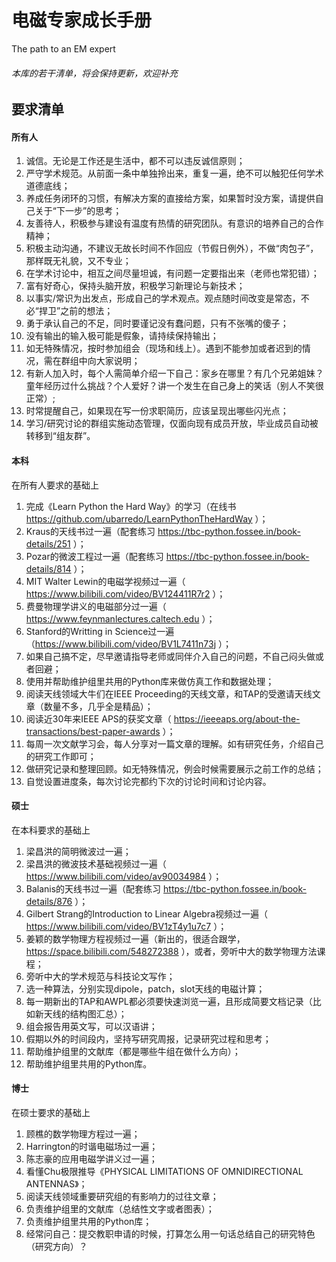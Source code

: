 # 电磁专家成长手册

The path to an EM expert

###### 本库的若干清单，将会保持更新，欢迎补充

## 要求清单

#### 所有人

1. 诚信。无论是工作还是生活中，都不可以违反诚信原则；
2. 严守学术规范。从前面一条中单独拎出来，重复一遍，绝不可以触犯任何学术道德底线；
3. 养成任务闭环的习惯，有解决方案的直接给方案，如果暂时没方案，请提供自己关于“下一步”的思考；
4. 友善待人，积极参与建设有温度有热情的研究团队。有意识的培养自己的合作精神；
5. 积极主动沟通，不建议无故长时间不作回应（节假日例外），不做“肉包子”，那样既无礼貌，又不专业；
6. 在学术讨论中，相互之间尽量坦诚，有问题一定要指出来（老师也常犯错）；
7. 富有好奇心，保持头脑开放，积极学习新理论与新技术；
8. 以事实/常识为出发点，形成自己的学术观点。观点随时间改变是常态，不必“捍卫”之前的想法；
9. 勇于承认自己的不足，同时要谨记没有蠢问题，只有不张嘴的傻子；
10. 没有输出的输入极可能是假象，请持续保持输出；
11. 如无特殊情况，按时参加组会（现场和线上）。遇到不能参加或者迟到的情况，需在群组中向大家说明；
12. 有新人加入时，每个人需简单介绍一下自己：家乡在哪里？有几个兄弟姐妹？童年经历过什么挑战？个人爱好？讲一个发生在自己身上的笑话（别人不笑很正常）;
13. 时常提醒自己，如果现在写一份求职简历，应该呈现出哪些闪光点；
14. 学习/研究讨论的群组实施动态管理，仅面向现有成员开放，毕业成员自动被转移到“组友群”。

#### 本科

在所有人要求的基础上

1. 完成《Learn Python the Hard Way》的学习（在线书 https://github.com/ubarredo/LearnPythonTheHardWay ）；
2. Kraus的天线书过一遍（配套练习 https://tbc-python.fossee.in/book-details/251 ）；
3. Pozar的微波工程过一遍（配套练习 https://tbc-python.fossee.in/book-details/814 ）；
5. MIT Walter Lewin的电磁学视频过一遍（ https://www.bilibili.com/video/BV124411R7r2 ）；
6. 费曼物理学讲义的电磁部分过一遍（ https://www.feynmanlectures.caltech.edu ）；
7. Stanford的Writting in Science过一遍（https://www.bilibili.com/video/BV1L7411n73j ）；
8. 如果自己搞不定，尽早邀请指导老师或同伴介入自己的问题，不自己闷头做或者回避；
9. 使用并帮助维护组里共用的Python库来做仿真工作和数据处理；
10. 阅读天线领域大牛们在IEEE Proceeding的天线文章，和TAP的受邀请天线文章（数量不多，几乎全是精品）；
11. 阅读近30年来IEEE APS的获奖文章（ https://ieeeaps.org/about-the-transactions/best-paper-awards ）；
12. 每周一次文献学习会，每人分享对一篇文章的理解。如有研究任务，介绍自己的研究工作即可；
13. 做研究记录和整理回顾。如无特殊情况，例会时候需要展示之前工作的总结；
14. 自觉设置进度条，每次讨论完都约下次的讨论时间和讨论内容。

#### 硕士

在本科要求的基础上

1. 梁昌洪的简明微波过一遍；
2. 梁昌洪的微波技术基础视频过一遍（ https://www.bilibili.com/video/av90034984 ）；
3. Balanis的天线书过一遍（配套练习 https://tbc-python.fossee.in/book-details/876 ）；
4. Gilbert Strang的Introduction to Linear Algebra视频过一遍（ https://www.bilibili.com/video/BV1zT4y1u7c7 ）；
5. 姜颖的数学物理方程视频过一遍（新出的，很适合跟学，https://space.bilibili.com/548272388 ），或者，旁听中大的数学物理方法课程；
6. 旁听中大的学术规范与科技论文写作；
7. 选一种算法，分别实现dipole，patch，slot天线的电磁计算；
8. 每一期新出的TAP和AWPL都必须要快速浏览一遍，且形成简要文档记录（比如新天线的结构图汇总）；
9. 组会报告用英文写，可以汉语讲；
10. 假期以外的时间段内，坚持写研究周报，记录研究过程和思考；
11. 帮助维护组里的文献库（都是哪些牛组在做什么方向）；
13. 帮助维护组里共用的Python库。

#### 博士

在硕士要求的基础上

1. 顾樵的数学物理方程过一遍；
3. Harrington的时谐电磁场过一遍；
4. 陈志豪的应用电磁学讲义过一遍；
5. 看懂Chu极限推导《PHYSICAL LIMITATIONS OF OMNIDIRECTIONAL ANTENNAS》；
6. 阅读天线领域重要研究组的有影响力的过往文章；
7. 负责维护组里的文献库（总结性文字或者图表）；
8. 负责维护组里共用的Python库；
9. 经常问自己：提交教职申请的时候，打算怎么用一句话总结自己的研究特色（研究方向）？


